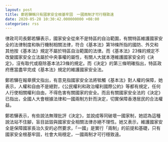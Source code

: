 ```yaml
---
layout: post
title: 鄭若驊稱只有國家安全根基牢固　一國兩制才可行穩致遠
date: 2020-05-28 10:30:42.000000000 +08:00
categories: rss
---
```


律政司司長鄭若驊表示，國家安全從來不是特區的自治範圍，有關特區維護國家安全的法律制度和執行機制相關法律，符合《基本法》第18條所指的國防、外交和其他按《基本法》規定不屬於特區自治範圍的法律。而《基本法》23條的規定不改變國家安全立法屬於中央事權的屬性，有關人大就本港維護國家安全的《決定》，沒有取代或廢除基本法23條的規定。而《決定》的第三條明確指出，特區政府應當盡早完成《基本法》規定的維護國家安全法。

鄭若驊在報章撰文指出，有意見指國家安全法將牴觸《基本法》對人權的保障，她表示，人權和自由不是絕對，《公民權利和政治權利國際公約》等都有規定，任何人行使相關權利自由，不得危害有關國家的安全。而且有關國家安全法的《決定》已指出，全國人大會根據法律和一國兩制方針而決定，切實保障香港居民的合法權益。

鄭若驊表示，有些說法無理批評《決定》，並說成等同破壞一國家制，她認為這種說法站不住腳，盲目詆毀與國家安全相關法律亦絕不理性。她又表示，維護國家安全是保障國家長治久安的必然要求，「一國」是實行「兩制」的前提和基礎，只有國家安全根基牢固，社會大局穩定，一國兩制才可行穩致遠。
